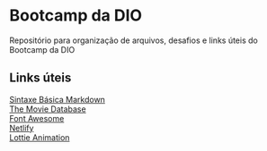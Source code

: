 # Bootcamp da DIO
Repositório para organização de arquivos, desafios e links úteis do Bootcamp da DIO

## Links úteis

[Sintaxe Básica Markdown](https://www.markdownguide.org/basic-syntax/)<br>
[The Movie Database](https://www.themoviedb.org/?language=pt-BR)<br>
[Font Awesome](https://fontawesome.com/)<br>
[Netlify](https://www.netlify.com/)<br>
[Lottie Animation](https://lottiefiles.com/)

